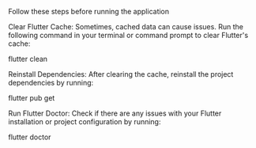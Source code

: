 Follow these steps before running the application

Clear Flutter Cache: Sometimes, cached data can cause issues. Run the following command in your terminal or command prompt to clear Flutter's cache:

flutter clean

Reinstall Dependencies: After clearing the cache, reinstall the project dependencies by running:

flutter pub get

Run Flutter Doctor: Check if there are any issues with your Flutter installation or project configuration by running:

flutter doctor